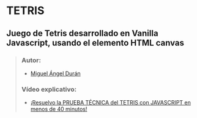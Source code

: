 # TETRIS 

## Juego de Tetris desarrollado en Vanilla Javascript, usando el elemento HTML **canvas**

> ### Autor:
> - [Miguel Ángel Durán](https://github.com/midudev)
> ### Vídeo explicativo:
> - [¡Resuelvo la PRUEBA TÉCNICA del TETRIS con JAVASCRIPT en menos de 40 minutos!](https://www.youtube.com/watch?v=pNiyz0sl1no)

